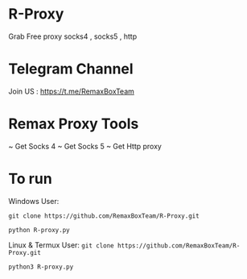 # R-Proxy
Grab Free proxy socks4 , socks5 , http

# Telegram Channel 
Join US : https://t.me/RemaxBoxTeam

# Remax Proxy Tools 

~ Get Socks 4 
~ Get Socks 5
~ Get Http proxy


# To run 
Windows User:

`git clone https://github.com/RemaxBoxTeam/R-Proxy.git`

`python R-proxy.py`

Linux & Termux User:
`git clone https://github.com/RemaxBoxTeam/R-Proxy.git`

`python3 R-proxy.py`
